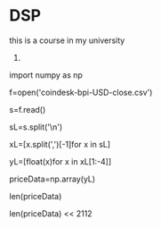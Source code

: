 # DSP
this is a course in my university


1.
import numpy as np

f=open('coindesk-bpi-USD-close.csv')

s=f.read()

sL=s.split('\n')

xL=[x.split(',')[-1]for x in sL]

yL=[float(x)for x in xL[1:-4]]

priceData=np.array(yL)

len(priceData)

len(priceData)
<< 2112
